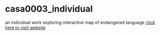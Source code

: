 # casa0003_individual
an individual work exploring interactive map of endangered language
[click here to visit website](https://aprilmiaoyilee.github.io/casa0003_individual/)
